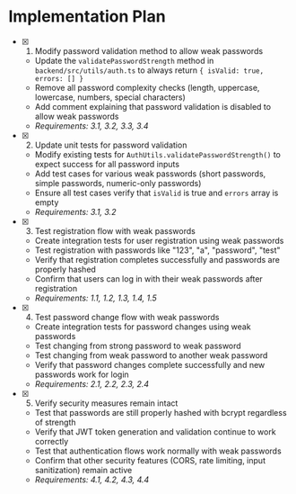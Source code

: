 # Implementation Plan

- [x] 1. Modify password validation method to allow weak passwords

  - Update the `validatePasswordStrength` method in `backend/src/utils/auth.ts` to always return `{ isValid: true, errors: [] }`
  - Remove all password complexity checks (length, uppercase, lowercase, numbers, special characters)
  - Add comment explaining that password validation is disabled to allow weak passwords
  - _Requirements: 3.1, 3.2, 3.3, 3.4_

- [x] 2. Update unit tests for password validation

  - Modify existing tests for `AuthUtils.validatePasswordStrength()` to expect success for all password inputs
  - Add test cases for various weak passwords (short passwords, simple passwords, numeric-only passwords)
  - Ensure all test cases verify that `isValid` is true and `errors` array is empty
  - _Requirements: 3.1, 3.2_

- [x] 3. Test registration flow with weak passwords

  - Create integration tests for user registration using weak passwords
  - Test registration with passwords like "123", "a", "password", "test"
  - Verify that registration completes successfully and passwords are properly hashed
  - Confirm that users can log in with their weak passwords after registration
  - _Requirements: 1.1, 1.2, 1.3, 1.4, 1.5_

- [x] 4. Test password change flow with weak passwords

  - Create integration tests for password changes using weak passwords
  - Test changing from strong password to weak password
  - Test changing from weak password to another weak password
  - Verify that password changes complete successfully and new passwords work for login
  - _Requirements: 2.1, 2.2, 2.3, 2.4_

- [x] 5. Verify security measures remain intact

  - Test that passwords are still properly hashed with bcrypt regardless of strength
  - Verify that JWT token generation and validation continue to work correctly
  - Test that authentication flows work normally with weak passwords
  - Confirm that other security features (CORS, rate limiting, input sanitization) remain active
  - _Requirements: 4.1, 4.2, 4.3, 4.4_
